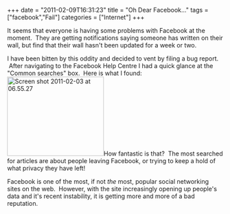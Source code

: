 +++
date = "2011-02-09T16:31:23"
title = "Oh Dear Facebook..."
tags = ["facebook","Fail"]
categories = ["Internet"]
+++

It seems that everyone is having some problems with Facebook at the moment.  They are getting notifications saying someone has written on their wall, but find that their wall hasn't been updated for a week or two.

I have been bitten by this oddity and decided to vent by filing a bug report.  After navigating to the Facebook Help Centre I had a quick glance at the "Common searches" box.  Here is what I found:[<img src="http://hashbang0.com/wp-content/uploads/2011/02/Screen-shot-2011-02-03-at-06.55.27.png" width="225" height="184" class="aligncenter size-full wp-image-1155" title="Screen shot 2011-02-03 at 06.55.27" />][1]How fantastic is that?  The most searched for articles are about people leaving Facebook, or trying to keep a hold of what privacy they have left!

Facebook is one of the most, if not _the_ most, popular social networking sites on the web.  However, with the site increasingly opening up people's data and it's recent instability, it is getting more and more of a bad reputation.

  [1]: http://hashbang0.com/wp-content/uploads/2011/02/Screen-shot-2011-02-03-at-06.55.27.png
